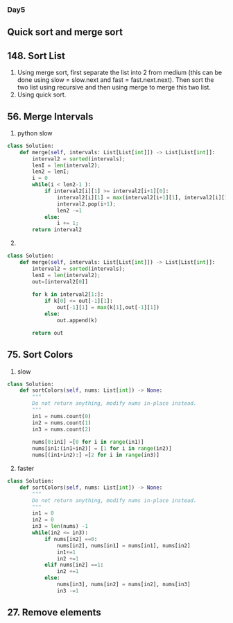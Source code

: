 ### Day5
## Quick sort and merge sort
## 148. Sort List
1. Using merge sort, first separate the list into 2 from medium (this can be done using slow = slow.next and fast = fast.next.next). Then sort the two list using recursive and then using merge to merge this two list.
2. Using quick sort.

## 56. Merge Intervals

1. python slow
```python
class Solution:
    def merge(self, intervals: List[List[int]]) -> List[List[int]]:
        interval2 = sorted(intervals);
        lenI = len(interval2);
        len2 = lenI;
        i = 0
        while(i < len2-1 ):
            if interval2[i][1] >= interval2[i+1][0]:
                interval2[i][1] = max(interval2[i+1][1], interval2[i][1]);
                interval2.pop(i+1);
                len2 -=1
            else:
                i += 1;
        return interval2
```        
2.
```python
class Solution:
    def merge(self, intervals: List[List[int]]) -> List[List[int]]:
        interval2 = sorted(intervals);
        lenI = len(interval2);
        out=[interval2[0]]
        
        for k in interval2[1:]:
            if k[0] <= out[-1][1]:
                out[-1][1] = max(k[1],out[-1][1])
            else:
                out.append(k)

        return out
```

## 75. Sort Colors
1. slow
```python
class Solution:
    def sortColors(self, nums: List[int]) -> None:
        """
        Do not return anything, modify nums in-place instead.
        """
        in1 = nums.count(0)
        in2 = nums.count(1)
        in3 = nums.count(2)
    
        nums[0:in1] =[0 for i in range(in1)]
        nums[in1:(in1+in2)] = [1 for i in range(in2)]
        nums[(in1+in2):] =[2 for i in range(in3)] 


```
2. faster
```python
class Solution:
    def sortColors(self, nums: List[int]) -> None:
        """
        Do not return anything, modify nums in-place instead.
        """
        in1 = 0
        in2 = 0
        in3 = len(nums) -1
        while(in2 <= in3): 
            if nums[in2] ==0:
                nums[in2], nums[in1] = nums[in1], nums[in2]
                in1+=1
                in2 +=1
            elif nums[in2] ==1:
                in2 +=1
            else: 
                nums[in3], nums[in2] = nums[in2], nums[in3]
                in3 -=1
```







## 27. Remove elements
